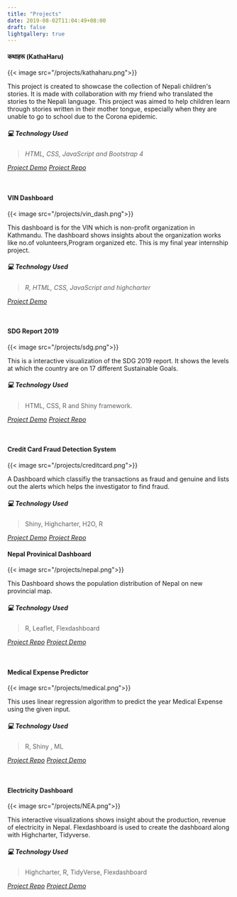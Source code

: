 ```yaml
---
title: "Projects"
date: 2019-08-02T11:04:49+08:00
draft: false
lightgallery: true
---
```


#### कथाहरू (KathaHaru)

{{< image src="/projects/kathaharu.png">}}

This project is created to showcase the collection of Nepali children's stories. It is made with collaboration with my friend who translated the stories to the Nepali language. This project was aimed to help children learn through stories written in their mother tongue, especially when they are unable to go to school due to the Corona epidemic.


##### :computer: *Technology Used*
 
 > *HTML, CSS, JavaScript and Bootstrap 4*

 *[Project Demo](https://kathaharu.netlify.app/)*
 *[Project Repo](https://github.com/diwashrestha/StoryBook)*

</br>

#### VIN Dashboard

{{< image src="/projects/vin_dash.png">}}

This dashboard is for the VIN which is non-profit organization in Kathmandu. 
The dashboard shows insights about the organization works like no.of volunteers,Program organized etc. This is my final year internship project.

##### :computer: *Technology Used*
 
 > *R, HTML, CSS, JavaScript and highcharter*

 *[Project Demo](https://vindash.netlify.app/)*

</br>

#### SDG Report 2019

{{< image src="/projects/sdg.png">}}

This is a interactive visualization of the SDG 2019 report. It shows the levels at which the country are on 17 different Sustainable Goals.

##### :computer: *Technology Used*

> HTML, CSS, R and Shiny framework.

 *[Project Demo](https://diwashrestha.shinyapps.io/SDG_Report_2019/)* 
 *[Project Repo](https://github.com/diwashrestha/SDGs_Dashboard)*


</br>

#### Credit Card Fraud Detection System

{{< image src="/projects/creditcard.png">}}

A Dashboard which classifiy the transactions as fraud and genuine and lists out the alerts which helps the investigator to find fraud.

##### :computer: *Technology Used*

> Shiny, Highcharter,  H2O, R

 *[Project Demo](https://diwashrestha.shinyapps.io/credit-card-fraud-detector/)* 
 *[Project Repo](https://github.com/diwashrestha/Credit-Card-Fraud-Detection)*
</br>

#### Nepal Provinical Dashboard

{{< image src="/projects/nepal.png">}}

This Dashboard shows the population distribution of Nepal on new provincial map.

##### :computer: *Technology Used*

> R, Leaflet, Flexdashboard

*[Project Repo](https://github.com/diwashrestha/Naxapp/)* 
 *[Project Demo](https://diwashrestha.github.io/naxapp_preview/)* 

</br>

#### Medical Expense Predictor

{{< image src="/projects/medical.png">}}

This uses linear regression algorithm to predict the year Medical Expense using the given input.

##### :computer: *Technology Used*
> R, Shiny , ML

 *[Project Repo](https://github.com/diwashrestha/Medical_Expense_Predictor)* 
 *[Project Demo](https://diwashrestha.shinyapps.io/Medical_Expense_Predictor/)*

</br>

#### Electricity Dashboard

{{< image src="/projects/NEA.png">}}

This interactive visualizations shows insight about the production, revenue of electricity in Nepal. Flexdashboard is used to create the dashboard along with Highcharter, Tidyverse.

##### :computer: *Technology Used*
> Highcharter, R, TidyVerse, Flexdashboard

 *[Project Repo](https://github.com/diwashrestha/Electric-Dashboard)* 
  *[Project Demo](https://diwashrestha.github.io/Project/Electricity_Dashboard.HTML)* 

